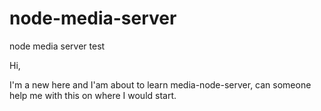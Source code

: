 # node-media-server
node media server test

Hi,

I'm a new here and I'am  about to learn media-node-server, can someone help me with this on where I would start. 

